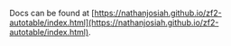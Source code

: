Docs can be found at [https://nathanjosiah.github.io/zf2-autotable/index.html](https://nathanjosiah.github.io/zf2-autotable/index.html).